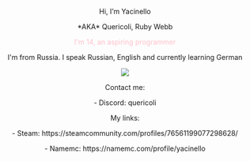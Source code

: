 <p align=center>Hi, I’m Yacinello</p>
<p align=center>*AKA* Quericoli, Ruby Webb</p>
<p align=center><span style="color:pink">I'm 14, an aspiring programmer</span></p>
<p align=center>I'm from Russia. I speak Russian, English and currently learning German</p>
<p align="center">
  <a href="https://skillicons.dev">
    <img src="https://skillicons.dev/icons?i=python,django,discord,html,css,docker,arch,linux,obsidian,vscode,neovim"/>
  </a>
</p>

<p align=center>Contact me:</p>
<p align=center>- Discord: quericoli</p>
<p align=center>My links:</p>
<p align=center>- Steam: https://steamcommunity.com/profiles/76561199077298628/ </p>
<p align=center>- Namemc: https://namemc.com/profile/yacinello</p>
